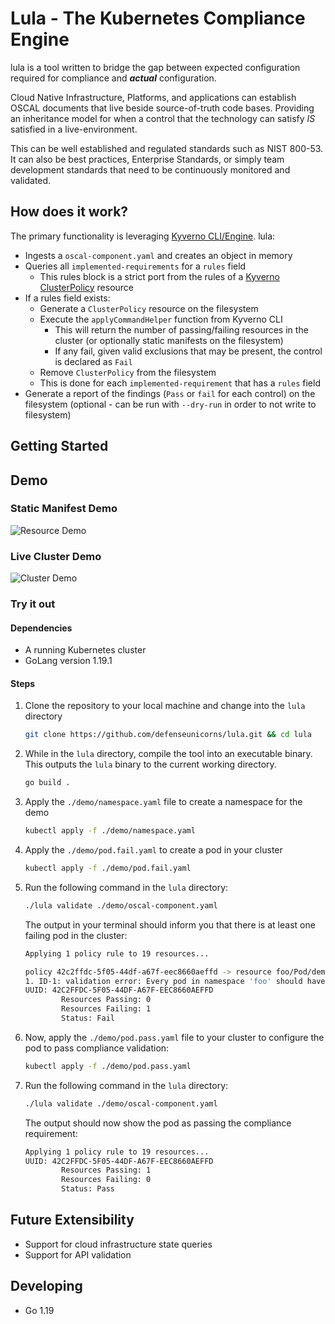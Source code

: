 # Lula - The Kubernetes Compliance Engine

lula is a tool written to bridge the gap between expected configuration required for compliance and **_actual_** configuration.

Cloud Native Infrastructure, Platforms, and applications can establish OSCAL documents that live beside source-of-truth code bases. Providing an inheritance model for when a control that the technology can satisfy _IS_ satisfied in a live-environment.

This can be well established and regulated standards such as NIST 800-53. It can also be best practices, Enterprise Standards, or simply team development standards that need to be continuously monitored and validated.

## How does it work?

The primary functionality is leveraging [Kyverno CLI/Engine](https://kyverno.io/docs/kyverno-cli/).
lula:

- Ingests a `oscal-component.yaml` and creates an object in memory
- Queries all `implemented-requirements` for a `rules` field
  - This rules block is a strict port from the rules of a [Kyverno ClusterPolicy](https://kyverno.io/docs/kyverno-policies/) resource
- If a rules field exists:
  - Generate a `ClusterPolicy` resource on the filesystem
  - Execute the `applyCommandHelper` function from Kyverno CLI
    - This will return the number of passing/failing resources in the cluster (or optionally static manifests on the filesystem)
    - If any fail, given valid exclusions that may be present, the control is declared as `Fail`
  - Remove `ClusterPolicy` from the filesystem
  - This is done for each `implemented-requirement` that has a `rules` field
- Generate a report of the findings (`Pass` or `fail` for each control) on the filesystem (optional - can be run with `--dry-run` in order to not write to filesystem)

## Getting Started

## Demo

### Static Manifest Demo

![Resource Demo](./images/resource-demo.gif)


### Live Cluster Demo

![Cluster Demo](./images/cluster-demo.gif)

### Try it out

#### Dependencies

- A running Kubernetes cluster
- GoLang version 1.19.1

#### Steps

1. Clone the repository to your local machine and change into the `lula` directory

    ```bash
    git clone https://github.com/defenseunicorns/lula.git && cd lula
    ```

1. While in the `lula` directory, compile the tool into an executable binary. This outputs the `lula` binary to the current working directory.

    ```bash
    go build .
    ```

1. Apply the `./demo/namespace.yaml` file to create a namespace for the demo

    ```bash
    kubectl apply -f ./demo/namespace.yaml
    ```

1. Apply the `./demo/pod.fail.yaml` to create a pod in your cluster

    ```bash
    kubectl apply -f ./demo/pod.fail.yaml
    ```

1. Run the following command in the `lula` directory:

    ```bash
    ./lula validate ./demo/oscal-component.yaml
    ```

    The output in your terminal should inform you that there is at least one failing pod in the cluster:

    ```bash
    Applying 1 policy rule to 19 resources...

    policy 42c2ffdc-5f05-44df-a67f-eec8660aeffd -> resource foo/Pod/demo-pod failed: 
    1. ID-1: validation error: Every pod in namespace 'foo' should have 'foo=bar' label. rule ID-1 failed at path /metadata/labels/foo/ 
    UUID: 42C2FFDC-5F05-44DF-A67F-EEC8660AEFFD
            Resources Passing: 0
            Resources Failing: 1
            Status: Fail
    ```

1. Now, apply the `./demo/pod.pass.yaml` file to your cluster to configure the pod to pass compliance validation:

    ```bash
    kubectl apply -f ./demo/pod.pass.yaml
    ```

1. Run the following command in the `lula` directory:

    ```bash
    ./lula validate ./demo/oscal-component.yaml
    ```

    The output should now show the pod as passing the compliance requirement:

    ```bash
    Applying 1 policy rule to 19 resources...
    UUID: 42C2FFDC-5F05-44DF-A67F-EEC8660AEFFD
            Resources Passing: 1
            Resources Failing: 0
            Status: Pass
    ```

## Future Extensibility

- Support for cloud infrastructure state queries
- Support for API validation

## Developing

- Go 1.19
